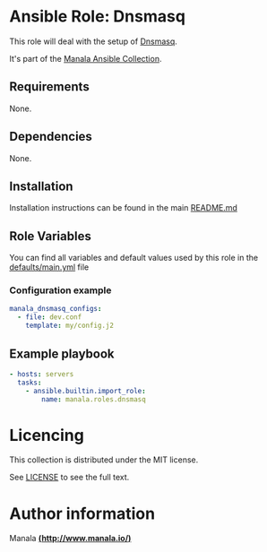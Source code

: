 # Ansible Role: Dnsmasq

This role will deal with the setup of [Dnsmasq](http://www.thekelleys.org.uk/dnsmasq/doc.html).

It's part of the [Manala Ansible Collection](https://galaxy.ansible.com/manala/roles).

## Requirements

None.

## Dependencies

None.

## Installation

Installation instructions can be found in the main [README.md](https://github.com/manala/ansible-roles/blob/master/README.md)

## Role Variables

You can find all variables and default values used by this role in the [defaults/main.yml](./defaults/main.yml) file

### Configuration example

```yaml
manala_dnsmasq_configs:
  - file: dev.conf
    template: my/config.j2
```

## Example playbook

```yaml
- hosts: servers
  tasks:
    - ansible.builtin.import_role:
        name: manala.roles.dnsmasq
```

# Licencing

This collection is distributed under the MIT license.

See [LICENSE](https://opensource.org/licenses/MIT) to see the full text.

# Author information

Manala [**(http://www.manala.io/)**](http://www.manala.io)
